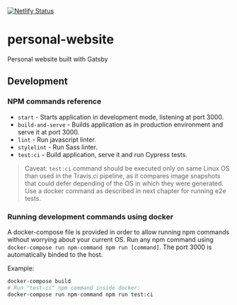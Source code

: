 [![Netlify Status](https://api.netlify.com/api/v1/badges/3f165d03-3a16-448c-b4f4-cdb01950c72c/deploy-status)](https://app.netlify.com/sites/javierbrea/deploys)

# personal-website

Personal website built with Gatsby

## Development

### NPM commands reference

* `start` - Starts application in development mode, listening at port 3000.
* `build-and-serve` - Builds application as in production environment and serve it at port 3000.
* `lint` - Run javascript linter.
* `stylelint` - Run Sass linter.
* `test:ci` - Build application, serve it and run Cypress tests.

> Caveat: `test:ci` command should be executed only on same Linux OS than used in the Travis.ci pipeline, as it compares image snapshots that could defer depending of the OS in which they were generated. Use a docker command as described in next chapter for running e2e tests.

### Running development commands using docker

A docker-compose file is provided in order to allow running npm commands without worrying about your current OS. Run any npm command using `docker-compose run npm-command npm run [command]`. The port 3000 is automatically binded to the host.

Example:

``` bash
docker-compose build
# Run "test-ci" npm command inside docker:
docker-compose run npm-command npm run test:ci
```

